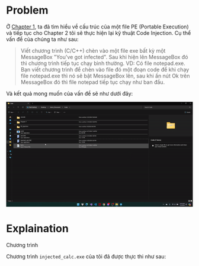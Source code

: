 # Problem

Ở [Chapter 1](https://hackmd.io/@0r3o/BJrxqpvc6), ta đã tìm hiểu về cấu trúc của một file PE (Portable Execution) và tiếp tục cho Chapter 2 tôi sẽ thực hiện lại kỹ thuật Code Injection. Cụ thể vấn đề của chúng ta như sau:

> Viết chương trình (C/C++) chèn vào một file exe bất kỳ một MessageBox "You've got infected". Sau khi hiện lên MessageBox đó thì chương trình tiếp tục chạy bình thường.
VD: Có file notepad.exe. Bạn viết chương trình để chèn vào file đó một đoạn code để khi chạy file notepad.exe thì nó sẽ bật MessageBox lên, sau khi ấn nút Ok trên MessageBox đó thì file notepad tiếp tục chạy như ban đầu.

Và kết quả mong muốn của vấn đề sẽ như dưới đây:

![](https://github.com/0r3o-r3vEr5e/Chapter-2-Code-Injection/blob/main/Result.gif)

# Explaination

Chương trình 

Chương trình `injected_calc.exe` của tôi đã được thực thi như sau: 

